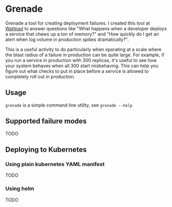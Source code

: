 # Grenade

Grenade a tool for creating deployment failures. I created this tool at [Wattpad](http://wattpad.com) to answer questions like "What happens when a developer deploys a service that chews up a ton of memory?" and "How quickly do I get an alert when log volume in production spikes dramatically?".

This is a useful activity to do particularly when operating at a scale where the blast radius of a failure in production can be quite large. For example, if you run a service in production with 300 replicas, it's useful to see how your system behaves when all 300 start misbehaving. This can help you figure out what checks to put in place before a service is allowed to completely roll out in production.

## Usage

`grenade` is a simple command line utility, see `grenade --help`

## Supported failure modes

TODO

## Deploying to Kubernetes

### Using plain kubernetes YAML manifest

TODO

### Using helm

TODO